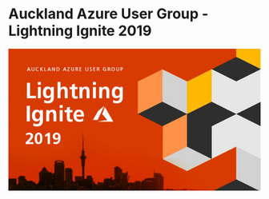 # Auckland Azure User Group - Lightning Ignite 2019

<a href="https://github.com/auckland-azure-user-group/lightning-ignite-2019/raw/master/Auckland%20Azure%20Usergroup%20-November%2019.pptx" rel="Download Slide Pack">![Lightning Ignite 2019 Slide Pack](images/LightningIgnite2019.jpg)</a>

